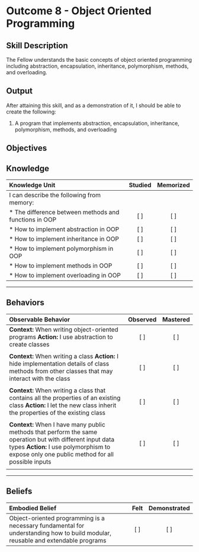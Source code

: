 # Outcome 8 - Object Oriented Programming

**Skill Description**
----------
The Fellow understands the basic concepts of object oriented programming including abstraction, encapsulation, inheritance, polymorphism, methods, and overloading.

**Output**
----------
After attaining this skill, and as a demonstration of it, I should be able to create the following:

1. A program that implements abstraction, encapsulation, inheritance, polymorphism, methods, and overloading


**Objectives**
----------
## **Knowledge**


| Knowledge Unit   |      Studied      | Memorized |
|:-------------|:------------------:|:--------:|
| I can describe the following from memory: | | |
| * The difference between methods and functions in OOP | [ ] | [ ]  |
| * How to implement abstraction in OOP | [ ] | [ ]  |
| * How to implement inheritance in OOP | [ ] | [ ]  |
| * How to implement polymorphism in OOP | [ ] | [ ]  |
| * How to implement methods in OOP | [ ] | [ ]  |
| * How to implement overloading in OOP | [ ] | [ ]  |



----------


## **Behaviors**

| Observable Behavior   |      Observed      | Mastered |
|:-------------|:------------------:|:--------:|
| **Context:** When writing object-oriented programs **Action:** I use abstraction to create classes | [ ] | [ ] |
| | | |
| **Context:** When writing a class **Action:** I hide implementation details of class methods from other classes that may interact with the class | [ ] | [ ] |
| | | |
| **Context:** When writing a class that contains all the properties of an existing class **Action:** I let the new class inherit the properties of the existing class | [ ] | [ ] |
| | | |
| **Context:** When I have many public methods that perform the same operation but with different input data types **Action:** I use polymorphism to expose only one public method for all possible inputs  | [ ] | [ ] |
| | | |



----------


## **Beliefs**


| Embodied Belief   |      Felt      | Demonstrated |
|:-------------|:------------------:|:--------:|
| Object-oriented programming is a necessary fundamental for understanding how to build modular, reusable and extendable programs | [ ] | [ ] |

